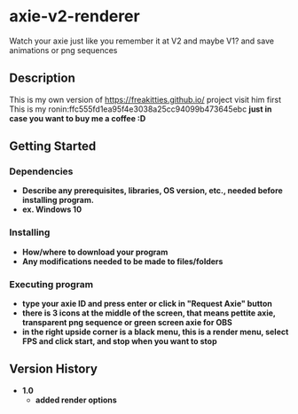 # axie-v2-renderer

Watch your axie just like you remember it at V2 and maybe V1? and save animations or png sequences

## Description

This is my own version of <a href="https://freakitties.github.io/">https://freakitties.github.io/</a> project visit him first</div>
This is my ronin:ffc555fd1ea95f4e3038a25cc94099b473645ebc <b> just in case you want to buy me a coffee :D
  
 
## Getting Started

### Dependencies

* Describe any prerequisites, libraries, OS version, etc., needed before installing program.
* ex. Windows 10

### Installing

* How/where to download your program
* Any modifications needed to be made to files/folders

### Executing program

* type your axie ID and press enter or click in "Request Axie" button
* there is 3 icons at the middle of the screen, that means pettite axie, transparent png sequence or green screen axie for OBS
* in the right upside corner is a black menu, this is a render menu, select FPS and click start, and stop when you want to stop


## Version History

* 1.0
    * added render options
